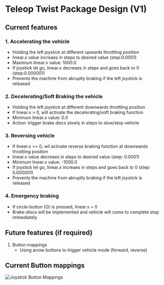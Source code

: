 # Teleop Twist Package Design (V1)

## Current features

### 1. Accelerating the vehicle
- Holding the left joystick at different upwards throttling position
- linear.x value increaes in steps to desired value (step:0.0001)
- Maximum linear.x value: 1000.0
- If joystick let go, linear.x decreaes in steps and goes back to 0 (step:0.000001)
- Prevents the machine from abruptly braking if the left joystick is released
	
### 2. Decelerating/Soft Braking the vehicle
- Holding the left joystick at different downwards throttling position
- If linear.x > 0, will activate the decelerating/soft braking function
- Minimum linear.x value: 0.0
- Action: trigger brake discs slowly in steps to slow/stop vehicle

### 3. Reversing vehicle
- If linear.x == 0, wil activate reverse braking function at downwards throttling position
- linear.x value decreaes in steps to desired value (step: 0.0001)
- Minimum linear.x value: -1000.0
- If joystick let go, linear.x increaes in steps and goes back to 0 (step: 0.000001)
- Prevents the machine from abruptly braking if the left joystick is released
	
### 4. Emergency braking
- If circle-button (O) is pressed, linear.x = 0
- Brake-discs will be implemented and vehicle will come to complete stop immediately

## Future features (if required)

1. Button mappings
	- Using arrow buttons to trigger vehicle mode (forward, reverse)

## Current Button mappings

![Joystick Button Mappings](teleop_twist_joy/docs/joystick-diagram.jpg)

